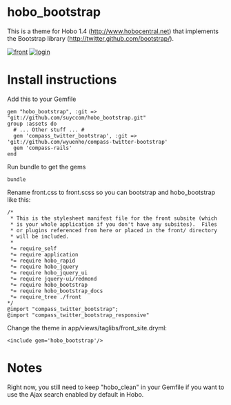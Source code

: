 hobo_bootstrap
==============

This is a theme for Hobo 1.4 (http://www.hobocentral.net) that implements the Bootstrap library (http://twitter.github.com/bootstrap/).

[![front][1]][1]
[![login][2]][2]


Install instructions
====================

Add this to your Gemfile

    gem "hobo_bootstrap", :git => "git://github.com/suyccom/hobo_bootstrap.git"
    group :assets do
      # ... Other stuff ... #
      gem 'compass_twitter_bootstrap', :git => 'git://github.com/wyuenho/compass-twitter-bootstrap'
      gem 'compass-rails'
    end
    
Run bundle to get the gems

    bundle
    
Rename front.css to front.scss so you can bootstrap and hobo_bootstrap like this:

    /*
     * This is the stylesheet manifest file for the front subsite (which
     * is your whole application if you don't have any subsites).  Files
     * or plugins referenced from here or placed in the front/ directory
     * will be included.
     *
     *= require_self
     *= require application
     *= require hobo_rapid
     *= require hobo_jquery
     *= require hobo_jquery_ui
     *= require jquery-ui/redmond
     *= require hobo_bootstrap
     *= require hobo_bootstrap_docs
     *= require_tree ./front
    */
    @import "compass_twitter_bootstrap";
    @import "compass_twitter_bootstrap_responsive"
    
Change the theme in app/views/taglibs/front_site.dryml:

    <include gem='hobo_bootstrap'/>
    
    
  [1]: https://github.com/suyccom/hobo_bootstrap/raw/master/screenshots/agility-1.png
  [2]: https://github.com/suyccom/hobo_bootstrap/raw/master/screenshots/agility-4.png
  
  
  
Notes
=====

Right now, you still need to keep "hobo_clean" in your Gemfile if you want to use the Ajax search enabled by default in Hobo.
